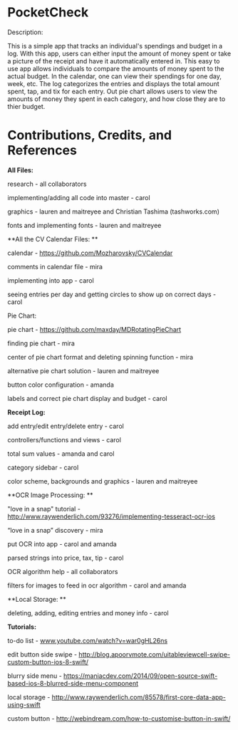 # PocketCheck

Description:

This is a simple app that tracks an individual's spendings and budget in a log. With this app, users can either input the amount of money spent or take a picture of the receipt and have it automatically entered in. This easy to use app allows individuals to compare the amounts of money spent to the actual budget. In the calendar, one can view their spendings for one day, week, etc. The log categorizes the entries and displays the total amount spent, tap, and tix for each entry. Out pie chart allows users to view the amounts of money they spent in each category, and how close they are to thier budget. 


# Contributions, Credits, and References

**All Files:**


research - all collaborators

implementing/adding all code into master - carol

graphics - lauren and maitreyee and Christian Tashima (tashworks.com)

fonts and implementing fonts - lauren and maitreyee


**All the CV Calendar Files: **

calendar - https://github.com/Mozharovsky/CVCalendar

comments in calendar file - mira

implementing into app - carol 

seeing entries per day and getting circles to show up on correct days - carol


Pie Chart: 

pie chart - https://github.com/maxday/MDRotatingPieChart 

finding pie chart - mira

center of pie chart format and deleting spinning function - mira

alternative pie chart solution - lauren and maitreyee

button color configuration - amanda

labels and correct pie chart display and budget - carol


**Receipt Log:**

add entry/edit entry/delete entry - carol

controllers/functions and views - carol

total sum values - amanda and carol

category sidebar - carol

color scheme, backgrounds and graphics - lauren and maitreyee


**OCR Image Processing: **

"love in a snap" tutorial - http://www.raywenderlich.com/93276/implementing-tesseract-ocr-ios

“love in a snap” discovery - mira 

put OCR into app - carol and amanda

parsed strings into price, tax, tip - carol

OCR algorithm help - all collaborators

filters for images to feed in ocr algorithm - carol and amanda


**Local Storage: **

deleting, adding, editing entries and money info - carol 


**Tutorials:**

to-do list - www.youtube.com/watch?v=war0gHL26ns

edit button side swipe - http://blog.apoorvmote.com/uitableviewcell-swipe-custom-button-ios-8-swift/

blurry side menu - https://maniacdev.com/2014/09/open-source-swift-based-ios-8-blurred-side-menu-component

local storage - http://www.raywenderlich.com/85578/first-core-data-app-using-swift

custom button - http://webindream.com/how-to-customise-button-in-swift/
